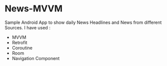 # News-MVVM
Sample Android App to show daily News Headlines and News from different Sources.
I have used :
 * MVVM 
 * Retrofit
 * Coroutine
 * Room
 * Navigation Component
